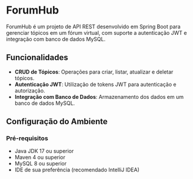 # ForumHub

ForumHub é um projeto de API REST desenvolvido em Spring Boot para gerenciar tópicos em um fórum virtual, com suporte a autenticação JWT e integração com banco de dados MySQL.

## Funcionalidades

- **CRUD de Tópicos**: Operações para criar, listar, atualizar e deletar tópicos.
- **Autenticação JWT**: Utilização de tokens JWT para autenticação e autorização.
- **Integração com Banco de Dados**: Armazenamento dos dados em um banco de dados MySQL.
  
## Configuração do Ambiente

### Pré-requisitos

- Java JDK 17 ou superior
- Maven 4 ou superior
- MySQL 8 ou superior
- IDE de sua preferência (recomendado IntelliJ IDEA)
